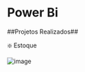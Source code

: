 # Power Bi



##Projetos Realizados##

❇️ Estoque

![image](https://user-images.githubusercontent.com/109746033/223491977-ce1979b4-1f70-460c-b49c-cdba26e0841c.png)
